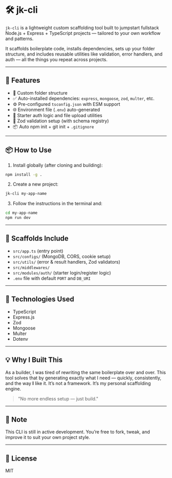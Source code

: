 
# 🛠️ jk-cli

`jk-cli` is a lightweight custom scaffolding tool built to jumpstart fullstack Node.js + Express + TypeScript projects — tailored to your own workflow and patterns.

It scaffolds boilerplate code, installs dependencies, sets up your folder structure, and includes reusable utilities like validation, error handlers, and auth — all the things you repeat across projects.

---

## 🚀 Features

- 📁 Custom folder structure
- ✅ Auto-installed dependencies: `express`, `mongoose`, `zod`, `multer`, etc.
- ⚙️ Pre-configured `tsconfig.json` with ESM support
- 🌐 Environment file (`.env`) auto-generated
- 🔐 Starter auth logic and file upload utilities
- 🧪 Zod validation setup (with schema registry)
- 📦 Auto npm init + git init + `.gitignore`

---

## 📦 How to Use

1. Install globally (after cloning and building):

```bash
npm install -g .
````

2. Create a new project:

```bash
jk-cli my-app-name
```

3. Follow the instructions in the terminal and:

```bash
cd my-app-name
npm run dev
```

---

## 🧱 Scaffolds Include

* `src/app.ts` (entry point)
* `src/configs/` (MongoDB, CORS, cookie setup)
* `src/utils/` (error & result handlers, Zod validators)
* `src/middlewares/`
* `src/modules/auth/` (starter login/register logic)
* `.env` file with default `PORT` and `DB_URI`

---

## 🔧 Technologies Used

* TypeScript
* Express.js
* Zod
* Mongoose
* Multer
* Dotenv

---

## 💡 Why I Built This

As a builder, I was tired of rewriting the same boilerplate over and over. This tool solves that by generating exactly what I need — quickly, consistently, and the way **I** like it.
It’s not a framework. It’s my personal scaffolding engine.

> "No more endless setup — just build."

---

## 📌 Note

This CLI is still in active development. You’re free to fork, tweak, and improve it to suit your own project style.

---

## 📄 License

MIT


